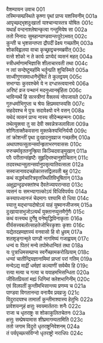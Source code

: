 वैशम्पायन उवाच	001  
तस्मिन्सम्प्रस्थिते कृष्णा पृथां प्राप्य यशस्विनीम्	001a  
आपृच्छद्भृशदुःखार्ता याश्चान्यास्तत्र योषितः	001c  
यथार्हं वन्दनाश्लेषान्कृत्वा गन्तुमियेष सा	002a  
ततो निनादः सुमहान्पाण्डवान्तःपुरेऽभवत्	002c  
कुन्ती च भृशसन्तप्ता द्रौपदीं प्रेक्ष्य गच्छतीम्	003a  
शोकविह्वलया वाचा कृच्छ्राद्वचनमब्रवीत्	003c  
वत्से शोको न ते कार्यः प्राप्येदं व्यसनं महत्	004a  
स्त्रीधर्माणामभिज्ञासि शीलाचारवती तथा	004c  
न त्वां सन्देष्टुमर्हामि भर्तॄन्प्रति शुचिस्मिते	005a  
साध्वीगुणसमाधानैर्भूषितं ते कुलद्वयम्	005c  
सभाग्याः कुरवश्चेमे ये न दग्धास्त्वयानघे	006a  
अरिष्टं व्रज पन्थानं मदनुध्यानबृंहिता	006c  
भाविन्यर्थे हि सत्स्त्रीणां वैक्लव्यं नोपजायते	007a  
गुरुधर्माभिगुप्ता च श्रेयः क्षिप्रमवाप्स्यसि	007c  
सहदेवश्च मे पुत्रः सदावेक्ष्यो वने वसन्	008a  
यथेदं व्यसनं प्राप्य नास्य सीदेन्महन्मनः	008c  
तथेत्युक्त्वा तु सा देवी स्रवन्नेत्रजलाविला	009a  
शोणिताक्तैकवसना मुक्तकेश्यभिनिर्ययौ	009c  
तां क्रोशन्तीं पृथा दुःखादनुवव्राज गच्छतीम्	010a  
अथापश्यत्सुतान्सर्वान्हृताभरणवाससः	010c  
रुरुचर्मावृततनून्ह्रिया किञ्चिदवाङ्मुखान्	011a  
परैः परीतान्संहृष्टैः सुहृद्भिश्चानुशोचितान्	011c  
तदवस्थान्सुतान्सर्वानुपसृत्यातिवत्सला	012a  
सस्वजानावदच्छोकात्तत्तद्विलपती बहु	012c  
कथं सद्धर्मचारित्रवृत्तस्थितिविभूषितान्	013a  
अक्षुद्रान्दृढभक्तांश्च दैवतेज्यापरान्सदा	013c  
व्यसनं वः समभ्यागात्कोऽयं विधिविपर्ययः	014a  
कस्यापध्यानजं चेदमागः पश्यामि वो धिया	014c  
स्यात्तु मद्भाग्यदोषोऽयं याहं युष्मानजीजनम्	015a  
दुःखायासभुजोऽत्यर्थं युक्तानप्युत्तमैर्गुणैः	015c  
कथं वत्स्यथ दुर्गेषु वनेष्वृद्धिविनाकृताः	016a  
वीर्यसत्त्वबलोत्साहतेजोभिरकृशाः कृशाः	016c  
यद्येतदहमज्ञास्यं वनवासो हि वो ध्रुवम्	017a  
शतशृङ्गान्मृते पाण्डौ नागमिष्यं गजाह्वयम्	017c  
धन्यं वः पितरं मन्ये तपोमेधान्वितं तथा	018a  
यः पुत्राधिमसम्प्राप्य स्वर्गेच्छामकरोत्प्रियाम्	018c  
धन्यां चातीन्द्रियज्ञानामिमां प्राप्तां परां गतिम्	019a  
मन्येऽद्य माद्रीं धर्मज्ञां कल्याणीं सर्वथैव हि	019c  
रत्या मत्या च गत्या च ययाहमभिसन्धिता	020a  
जीवितप्रियतां मह्यं धिगिमां क्लेशभागिनीम्	020c  
एवं विलपतीं कुन्तीमभिसान्त्व्य प्रणम्य च	021a  
पाण्डवा विगतानन्दा वनायैव प्रवव्रजुः	021c  
विदुरादयश्च तामार्तां कुन्तीमाश्वास्य हेतुभिः	022a  
प्रावेशयन्गृहं क्षत्तुः स्वयमार्ततराः शनैः	022c  
राजा च धृतराष्ट्रः स शोकाकुलितचेतनः	023a  
क्षत्तुः सम्प्रेषयामास शीघ्रमागम्यतामिति	023c  
ततो जगाम विदुरो धृतराष्ट्रनिवेशनम्	024a  
तं पर्यपृच्छत्संविग्नो धृतराष्ट्रो नराधिपः	024c  
